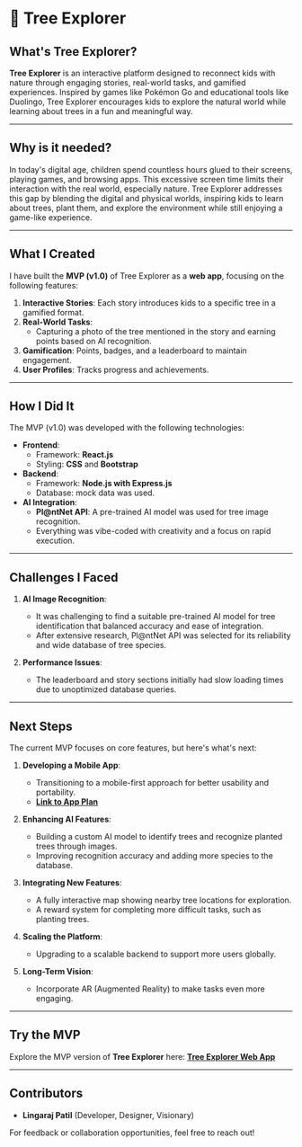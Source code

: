 # 🌳 Tree Explorer  

## What's Tree Explorer?  
**Tree Explorer** is an interactive platform designed to reconnect kids with nature through engaging stories, real-world tasks, and gamified experiences. Inspired by games like Pokémon Go and educational tools like Duolingo, Tree Explorer encourages kids to explore the natural world while learning about trees in a fun and meaningful way.  

---

## Why is it needed?  
In today's digital age, children spend countless hours glued to their screens, playing games, and browsing apps. This excessive screen time limits their interaction with the real world, especially nature. Tree Explorer addresses this gap by blending the digital and physical worlds, inspiring kids to learn about trees, plant them, and explore the environment while still enjoying a game-like experience.  

---

## What I Created  
I have built the **MVP (v1.0)** of Tree Explorer as a **web app**, focusing on the following features:  
1. **Interactive Stories**: Each story introduces kids to a specific tree in a gamified format.  
2. **Real-World Tasks**:  
   - Capturing a photo of the tree mentioned in the story and earning points based on AI recognition.  
3. **Gamification**: Points, badges, and a leaderboard to maintain engagement.  
4. **User Profiles**: Tracks progress and achievements.  

---

## How I Did It  
The MVP (v1.0) was developed with the following technologies:  
- **Frontend**:  
  - Framework: **React.js**  
  - Styling: **CSS** and **Bootstrap**  
- **Backend**:  
  - Framework: **Node.js with Express.js**  
  - Database: mock data was used.  
- **AI Integration**:  
  - **Pl@ntNet API**: A pre-trained AI model was used for tree image recognition.  
  - Everything was vibe-coded with creativity and a focus on rapid execution.  

---

## Challenges I Faced  
1. **AI Image Recognition**:  
   - It was challenging to find a suitable pre-trained AI model for tree identification that balanced accuracy and ease of integration.  
   - After extensive research, Pl@ntNet API was selected for its reliability and wide database of tree species.  

2. **Performance Issues**:  
   - The leaderboard and story sections initially had slow loading times due to unoptimized database queries.  

---

## Next Steps  
The current MVP focuses on core features, but here's what's next:  
1. **Developing a Mobile App**:  
   - Transitioning to a mobile-first approach for better usability and portability.  
   - [**Link to App Plan**](https://www.canva.com/design/DAGqZ9cp6UE/s0WwkbZuLQV8GArFIphvzQ/edit?utm_content=DAGqZ9cp6UE&utm_campaign=designshare&utm_medium=link2&utm_source=sharebutton)  

2. **Enhancing AI Features**:  
   - Building a custom AI model to identify trees and recognize planted trees through images.  
   - Improving recognition accuracy and adding more species to the database.  

3. **Integrating New Features**:  
   - A fully interactive map showing nearby tree locations for exploration.  
   - A reward system for completing more difficult tasks, such as planting trees.  

4. **Scaling the Platform**:  
   - Upgrading to a scalable backend to support more users globally.  

5. **Long-Term Vision**:  
   - Incorporate AR (Augmented Reality) to make tasks even more engaging.  

---

## Try the MVP  
Explore the MVP version of **Tree Explorer** here: [**Tree Explorer Web App**](https://tree-explorer-wts2.vercel.app/)  

---

## Contributors  
- **Lingaraj Patil** (Developer, Designer, Visionary)  

For feedback or collaboration opportunities, feel free to reach out!  
